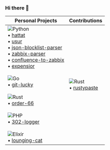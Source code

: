 ### Hi there 👋


| **Personal Projects** | **Contributions** |
|-------------------|------------------------------|
| ![Python](https://img.shields.io/badge/Python-3776AB?style=for-the-badge&logo=python&logoColor=white) <br> • [hattat](https://github.com/omerbustun/hattat) <br> • [usur](https://github.com/omerbustun/usur) <br> • [json-blocklist-parser](https://github.com/omerbustun/json-blocklist-parser) <br> • [zabbix-parser](https://github.com/omerbustun/zabbix-parser) <br> • [confluence-to-zabbix](https://github.com/omerbustun/confluence-to-zabbix) <br> • [expensior](https://github.com/omerbustun/expensior) <br> <br> ![Go](https://img.shields.io/badge/Go-00ADD8?style=for-the-badge&logo=go&logoColor=white) <br> • [git-lucky](https://github.com/omerbustun/git-lucky) <br> <br> ![Rust](https://img.shields.io/badge/Rust-000000?style=for-the-badge&logo=rust&logoColor=white) <br> • [order-66](https://github.com/omerbustun/order-66) <br> <br> ![PHP](https://img.shields.io/badge/PHP-777BB4?style=for-the-badge&logo=php&logoColor=white) <br> • [302-logger](https://github.com/omerbustun/302-logger) <br> <br> ![Elixir](https://img.shields.io/badge/Elixir-4B275F?style=for-the-badge&logo=elixir&logoColor=white) <br> • [lounging-cat](https://github.com/omerbustun/lounging-cat) | ![Rust](https://img.shields.io/badge/Rust-000000?style=for-the-badge&logo=rust&logoColor=white) <br> • [rustypaste](https://github.com/orhun/rustypaste) |
